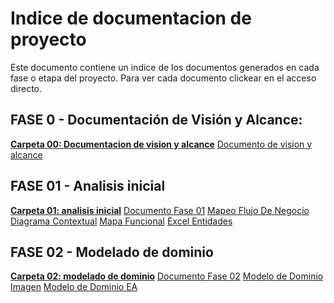 # Indice de documentacion de proyecto

Este documento contiene un indice de los documentos generados en cada fase o etapa del proyecto.
Para ver cada documento clickear en el acceso directo.

## FASE 0 - Documentación de Visión y Alcance: 
[**Carpeta 00: Documentacion de vision y alcance**](https://github.com/justinasmith1/UTN-DS25-Grupo01/tree/f95a4da66fb2194c9f1cb3c6c777dfbdb1ccfd13/Documentacion/00%20-%20Documento%20de%20vision%20y%20alcance)
    [Documento de vision y alcance](https://github.com/justinasmith1/UTN-DS25-Grupo01/blob/f95a4da66fb2194c9f1cb3c6c777dfbdb1ccfd13/Documentacion/00%20-%20Documento%20de%20vision%20y%20alcance/VisionYAlcance_V01-1_G01.pdf)

## FASE 01 - Analisis inicial
[**Carpeta 01: analisis inicial**](https://github.com/justinasmith1/UTN-DS25-Grupo01/tree/f95a4da66fb2194c9f1cb3c6c777dfbdb1ccfd13/Documentacion/01%20-%20Analisis%20Inicial)
    [Documento Fase 01](https://github.com/justinasmith1/UTN-DS25-Grupo01/blob/f95a4da66fb2194c9f1cb3c6c777dfbdb1ccfd13/Documentacion/01%20-%20Analisis%20Inicial/F01-AnalisisInicial-Backlog.pdf)
    [Mapeo Flujo De Negocio](https://github.com/justinasmith1/UTN-DS25-Grupo01/blob/main/Documentacion/01%20-%20Analisis%20Inicial/F01-1.1-MapeoFlujoDeNegocio.jpg)
    [Diagrama Contextual](https://github.com/justinasmith1/UTN-DS25-Grupo01/blob/main/Documentacion/01%20-%20Analisis%20Inicial/F01-1.2-DiagramaContextual.jpg)
    [Mapa Funcional](https://github.com/justinasmith1/UTN-DS25-Grupo01/blob/main/Documentacion/01%20-%20Analisis%20Inicial/F01-1.2-MapaFuncional.jpg)
    [Excel Entidades](https://github.com/justinasmith1/UTN-DS25-Grupo01/blob/main/Documentacion/01%20-%20Analisis%20Inicial/Entidades.xlsx)

## FASE 02 - Modelado de dominio
[**Carpeta 02: modelado de dominio**](https://github.com/justinasmith1/UTN-DS25-Grupo01/tree/main/Documentacion/02%20-%20Modelado%20de%20Dominio)
    [Documento Fase 02](https://github.com/justinasmith1/UTN-DS25-Grupo01/blob/main/Documentacion/02%20-%20Modelado%20de%20Dominio/F02-ModeladoDeDominio-Backlog.pdf)
    [Modelo de Dominio Imagen](https://github.com/justinasmith1/UTN-DS25-Grupo01/blob/main/Documentacion/02%20-%20Modelado%20de%20Dominio/Modelo%20De%20Dominio.jpg)
    [Modelo de Dominio EA](https://github.com/justinasmith1/UTN-DS25-Grupo01/blob/main/Documentacion/02%20-%20Modelado%20de%20Dominio/ModeloDeDominio.EAP)